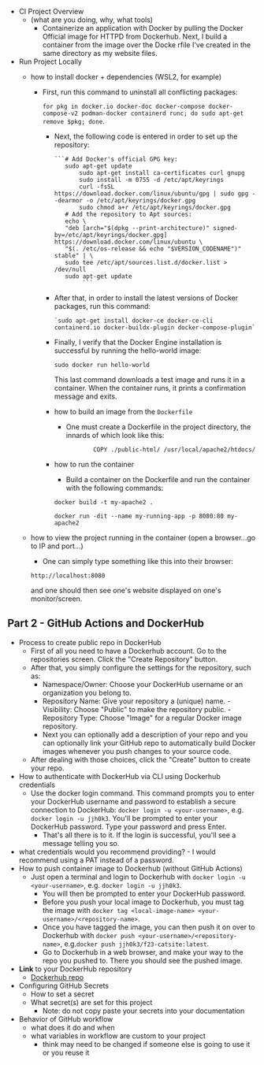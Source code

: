 - CI Project Overview
  - (what are you doing, why, what tools)
    - Containerize an application with Docker by pulling the Docker Official image for HTTPD from Dockerhub. Next, I build a container from the image over the Docke      rfile I've created in the same directory as my website files.
- Run Project Locally
  - how to install docker + dependencies (WSL2, for example)
    - First, run this command to uninstall all conflicting packages: 

      `for pkg in docker.io docker-doc docker-compose docker-compose-v2 podman-docker containerd runc; do sudo apt-get remove $pkg; done`.

      - Next, the following code is entered in order to set up the repository:
 
			```# Add Docker's official GPG key:
 		   	   sudo apt-get update
		           sudo apt-get install ca-certificates curl gnupg
		           sudo install -m 0755 -d /etc/apt/keyrings
		           curl -fsSL https://download.docker.com/linux/ubuntu/gpg | sudo gpg --dearmor -o /etc/apt/keyrings/docker.gpg
		           sudo chmod a+r /etc/apt/keyrings/docker.gpg
			   # Add the repository to Apt sources:
		  	   echo \
  		  	   "deb [arch="$(dpkg --print-architecture)" signed-by=/etc/apt/keyrings/docker.gpg] https://download.docker.com/linux/ubuntu \
  		  	   "$(. /etc/os-release && echo "$VERSION_CODENAME")" stable" | \
  		  	   sudo tee /etc/apt/sources.list.d/docker.list > /dev/null
		  	   sudo apt-get update
                	```

      - After that, in order to install the latest versions of Docker packages, run this command:

      		`sudo apt-get install docker-ce docker-ce-cli containerd.io docker-buildx-plugin docker-compose-plugin`

      - Finally, I verify that the Docker Engine installation is successful by running the hello-world image: 

        `sudo docker run hello-world`

        This last command downloads a test image and runs it in a container. 
        When the container runs, it prints a confirmation message and exits.         
      - how to build an image from the `Dockerfile`
        - One must create a Dockerfile in the project directory, the innards of which look like this: 

		```FROM httpd:2.4
                   COPY ./public-html/ /usr/local/apache2/htdocs/
		```
      
      - how to run the container
        - Build a container on the Dockerfile and run the container with the following commands: 

		`docker build -t my-apache2 .`

		`docker run -dit --name my-running-app -p 8080:80 my-apache2`
	
  - how to view the project running in the container (open a browser...go to IP and port...) 
    - One can simply type something like this into their browser: 

    `http://localhost:8080`

    and one should then see one's website displayed on one's monitor/screen.

## Part 2 - GitHub Actions and DockerHub

- Process to create public repo in DockerHub
	- First of all you need to have a Dockerhub account. Go to the repositories screen. Click the "Create Repository" button. 
	- After that, you simply configure the settings for the repository, such as: 
		- Namespace/Owner: Choose your DockerHub username or an organization you belong to.
		- Repository Name: Give your repository a (unique) name.
                - Visibility: Choose "Public" to make the repository public.
                - Repository Type: Choose "Image" for a regular Docker image repository. 
        - Next you can optionally add a description of your repo and you can optionally link your
          GitHub repo to automatically build Docker images whenever you push changes to your source code.
	- After dealing with those choices, click the "Create" button to create your repo. 
- How to authenticate with DockerHub via CLI using Dockerhub credentials
	- Use the docker login command. This command prompts you to enter your DockerHub username
	  and password to establish a secure connection to DockerHub: `docker login -u <your-username>`, e.g. `docker login -u jjh0k3`.
          You'll be prompted to enter your DockerHub password. Type your password and press Enter. 
        - That's all there is to it. If the login is successful, you'll see a message telling you so.  
- what credentials would you recommend providing? 
		- I would recommend using a PAT instead of a password. 
- How to push container image to Dockerhub (without GitHub Actions) 
	- Just open a terminal and login to Dockerhub with `docker login -u <your-username>`, e.g. `docker login -u jjh0k3`.
        - You will then be prompted to enter your DockerHub password. 
        - Before you push your local image to Dockerhub, you must tag the image with `docker tag <local-image-name> <your-username>/<repository-name>`. 
        - Once you have tagged the image, you can then push it on over to Dockerhub with `docker push <your-username>/<repository-name>`, 
          e.g.`docker push jjh0k3/f23-catsite:latest`.
        - Go to Dockerhub in a web browser, and make your way to the repo you pushed to. There you should see the pushed image.
- **Link** to your DockerHub repository 
	- [Dockerhub repo](https://hub.docker.com/repository/docker/jjh0k3/clockbox/general)
- Configuring GitHub Secrets
  - How to set a secret
  - What secret(s) are set for this project
    - Note: do not copy paste your secrets into your documentation
- Behavior of GitHub workflow
  - what does it do and when
  - what variables in workflow are custom to your project
    - think may need to be changed if someone else is going to use it or you reuse it



